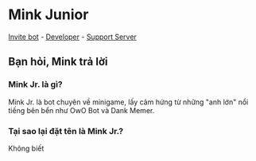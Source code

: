 # Mink Junior
[Invite bot](https://discord.com/oauth2/authorize?client_id=1388068763668185118) - [Developer](https://discord.com/channels/@me) - [Support Server](https://discord.gg/2XP26mReak)
## Bạn hỏi, Mink trả lời
### Mink Jr. là gì?
Mink Jr. là bot chuyên về minigame, lấy cảm hứng từ những "anh lớn" nổi tiếng bên bển như OwO Bot và Dank Memer.
### Tại sao lại đặt tên là Mink Jr.?
Không biết
